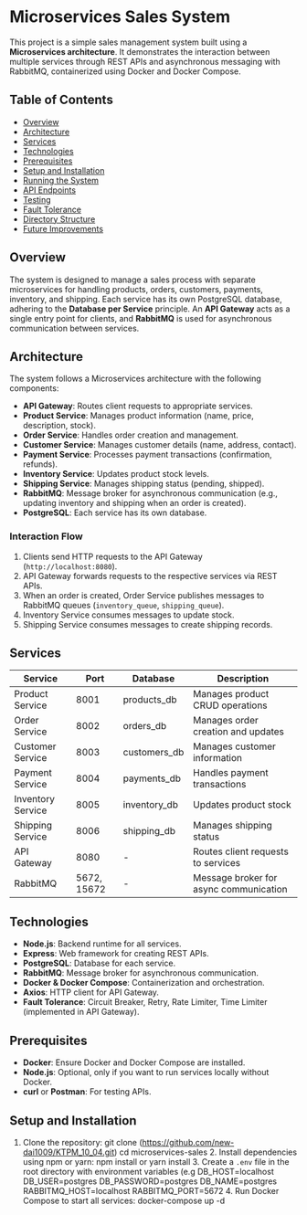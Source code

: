 # Microservices Sales System

This project is a simple sales management system built using a **Microservices architecture**. It demonstrates the interaction between multiple services through REST APIs and asynchronous messaging with RabbitMQ, containerized using Docker and Docker Compose.

## Table of Contents
- [Overview](#overview)
- [Architecture](#architecture)
- [Services](#services)
- [Technologies](#technologies)
- [Prerequisites](#prerequisites)
- [Setup and Installation](#setup-and-installation)
- [Running the System](#running-the-system)
- [API Endpoints](#api-endpoints)
- [Testing](#testing)
- [Fault Tolerance](#fault-tolerance)
- [Directory Structure](#directory-structure)
- [Future Improvements](#future-improvements)

## Overview
The system is designed to manage a sales process with separate microservices for handling products, orders, customers, payments, inventory, and shipping. Each service has its own PostgreSQL database, adhering to the **Database per Service** principle. An **API Gateway** acts as a single entry point for clients, and **RabbitMQ** is used for asynchronous communication between services.

## Architecture
The system follows a Microservices architecture with the following components:
- **API Gateway**: Routes client requests to appropriate services.
- **Product Service**: Manages product information (name, price, description, stock).
- **Order Service**: Handles order creation and management.
- **Customer Service**: Manages customer details (name, address, contact).
- **Payment Service**: Processes payment transactions (confirmation, refunds).
- **Inventory Service**: Updates product stock levels.
- **Shipping Service**: Manages shipping status (pending, shipped).
- **RabbitMQ**: Message broker for asynchronous communication (e.g., updating inventory and shipping when an order is created).
- **PostgreSQL**: Each service has its own database.

### Interaction Flow
1. Clients send HTTP requests to the API Gateway (`http://localhost:8080`).
2. API Gateway forwards requests to the respective services via REST APIs.
3. When an order is created, Order Service publishes messages to RabbitMQ queues (`inventory_queue`, `shipping_queue`).
4. Inventory Service consumes messages to update stock.
5. Shipping Service consumes messages to create shipping records.

## Services
| Service          | Port  | Database         | Description                              |
|------------------|-------|------------------|------------------------------------------|
| Product Service  | 8001  | products_db      | Manages product CRUD operations          |
| Order Service    | 8002  | orders_db        | Manages order creation and updates       |
| Customer Service | 8003  | customers_db     | Manages customer information             |
| Payment Service  | 8004  | payments_db      | Handles payment transactions             |
| Inventory Service| 8005  | inventory_db     | Updates product stock                    |
| Shipping Service | 8006  | shipping_db      | Manages shipping status                  |
| API Gateway      | 8080  | -                | Routes client requests to services       |
| RabbitMQ         | 5672, 15672 | -             | Message broker for async communication   |

## Technologies
- **Node.js**: Backend runtime for all services.
- **Express**: Web framework for creating REST APIs.
- **PostgreSQL**: Database for each service.
- **RabbitMQ**: Message broker for asynchronous communication.
- **Docker & Docker Compose**: Containerization and orchestration.
- **Axios**: HTTP client for API Gateway.
- **Fault Tolerance**: Circuit Breaker, Retry, Rate Limiter, Time Limiter (implemented in API Gateway).

## Prerequisites
- **Docker**: Ensure Docker and Docker Compose are installed.
- **Node.js**: Optional, only if you want to run services locally without Docker.
- **curl** or **Postman**: For testing APIs.

## Setup and Installation
1. Clone the repository:
   git clone (https://github.com/new-dai1009/KTPM_10_04.git)
   cd microservices-sales
   2. Install dependencies using npm or yarn:
   npm install or yarn install
   3. Create a `.env` file in the root directory with environment variables (e.g
   DB_HOST=localhost
   DB_USER=postgres
   DB_PASSWORD=postgres
   DB_NAME=postgres
   RABBITMQ_HOST=localhost
   RABBITMQ_PORT=5672
   4. Run Docker Compose to start all services:
   docker-compose up -d
    